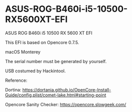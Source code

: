 # ASUS-ROG-B460i-i5-10500-RX5600XT-EFI

ASUS ROG B460i i5 10500 RX 5600 XT EFI

This EFI is based on Opencore 0.7.5.

macOS Monterey

The serial number must be generated by yourself.

USB costumed by Hackintool.

Reference: 

Dortina: https://dortania.github.io/OpenCore-Install-Guide/config.plist/comet-lake.html#starting-point

Opencore Sanity Checker: https://opencore.slowgeek.com/
